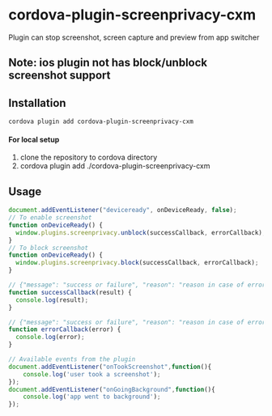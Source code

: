 # cordova-plugin-screenprivacy-cxm
Plugin can stop screenshot, screen capture and preview from app switcher

## Note: ios plugin not has block/unblock screenshot support   

## Installation
`cordova plugin add cordova-plugin-screenprivacy-cxm`

#### For local setup
  1. clone the repository to cordova directory 
  2. cordova plugin add ./cordova-plugin-screenprivacy-cxm

## Usage

```js
document.addEventListener("deviceready", onDeviceReady, false);
// To enable screenshot
function onDeviceReady() {
  window.plugins.screenprivacy.unblock(successCallback, errorCallback);
}
// To block screenshot
function onDeviceReady() {
  window.plugins.screenprivacy.block(successCallback, errorCallback);
}

// {"message": "success or failure", "reason": "reason in case of error"}
function successCallback(result) {
  console.log(result);
}

// {"message": "success or failure", "reason": "reason in case of error"}
function errorCallback(error) {
  console.log(error);
}

// Available events from the plugin
document.addEventListener("onTookScreenshot",function(){
    console.log('user took a screenshot');
});
document.addEventListener("onGoingBackground",function(){
    console.log('app went to background');
});
```